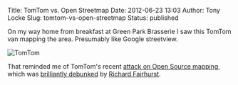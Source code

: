 Title: TomTom vs. Open Streetmap
Date: 2012-06-23 13:03
Author: Tony Locke
Slug: tomtom-vs-open-streetmap
Status: published

On my way home from breakfast at Green Park Brasserie I saw this TomTom van mapping the area. Presumably like Google streetview.  
  
![TomTom]({static}/images/2012/IMG_20120623_120656.jpg)

That reminded me of TomTom's recent [attack on Open Source mapping](http://www.tomtom.com/en_gb/licensing/newsletter/201205/didyouknow/), which was [brilliantly debunked](http://www.systemed.net/blog/index.php?post=23) by [Richard Fairhurst](http://www.systemed.net/).
